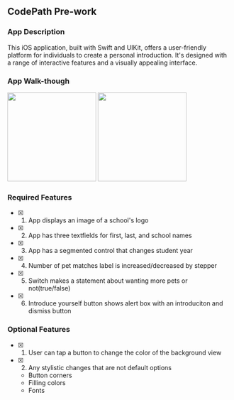 ## CodePath Pre-work

### App Description

This iOS application, built with Swift and UIKit, offers a user-friendly platform for individuals to create a personal introduction. It's designed with a range of interactive features and a visually appealing interface.

### App Walk-though

<img src="https://github.com/Elias0127/codepath-prework/assets/86494198/de561dae-3b41-47aa-b57a-27df02e70c6a" width=200>


<img src="https://github.com/Elias0127/codepath-prework/assets/86494198/35dd856a-01e1-4fcd-88ba-5e6370901657" width=200>

### Required Features

- [x] 1. App displays an image of a school's logo
- [x] 2. App has three textfields for first, last, and school names
- [x] 3. App has a segmented control that changes student year
- [x] 4. Number of pet matches label is increased/decreased by stepper
- [x] 5. Switch makes a statement about wanting more pets or not(true/false) 
- [x] 6. Introduce yourself button shows alert box with an introduciton and dismiss button

### Optional Features

- [x] 1. User can tap a button to change the color of the background view
- [x] 2. Any stylistic changes that are not default options
    - Button corners
    - Filling colors
    - Fonts

      
